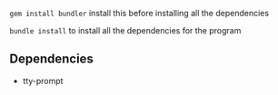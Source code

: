 ```gem install bundler``` install this before installing all the dependencies

```bundle install``` to install all the dependencies for the program

## Dependencies
- tty-prompt